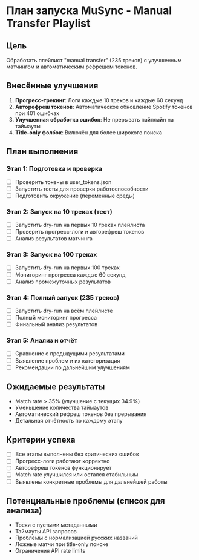# План запуска MuSync - Manual Transfer Playlist

## Цель
Обработать плейлист "manual transfer" (235 треков) с улучшенным матчингом и автоматическим рефрешем токенов.

## Внесённые улучшения
1. **Прогресс-трекинг**: Логи каждые 10 треков и каждые 60 секунд
2. **Авторефреш токенов**: Автоматическое обновление Spotify токенов при 401 ошибках
3. **Улучшенная обработка ошибок**: Не прерывать пайплайн на таймауты
4. **Title-only фолбэк**: Включён для более широкого поиска

## План выполнения

### Этап 1: Подготовка и проверка
- [ ] Проверить токены в user_tokens.json
- [ ] Запустить тесты для проверки работоспособности
- [ ] Подготовить окружение (переменные среды)

### Этап 2: Запуск на 10 треках (тест)
- [ ] Запустить dry-run на первых 10 треках плейлиста
- [ ] Проверить прогресс-логи и авторефреш токенов
- [ ] Анализ результатов матчинга

### Этап 3: Запуск на 100 треках
- [ ] Запустить dry-run на первых 100 треках
- [ ] Мониторинг прогресса каждые 60 секунд
- [ ] Анализ промежуточных результатов

### Этап 4: Полный запуск (235 треков)
- [ ] Запустить dry-run на всём плейлисте
- [ ] Полный мониторинг прогресса
- [ ] Финальный анализ результатов

### Этап 5: Анализ и отчёт
- [ ] Сравнение с предыдущими результатами
- [ ] Выявление проблем и их категоризация
- [ ] Рекомендации по дальнейшим улучшениям

## Ожидаемые результаты
- Match rate > 35% (улучшение с текущих 34.9%)
- Уменьшение количества таймаутов
- Автоматический рефреш токенов без прерывания
- Детальная отчётность по каждому этапу

## Критерии успеха
- [ ] Все этапы выполнены без критических ошибок
- [ ] Прогресс-логи работают корректно
- [ ] Авторефреш токенов функционирует
- [ ] Match rate улучшился или остался стабильным
- [ ] Выявлены конкретные проблемы для дальнейшей работы

## Потенциальные проблемы (список для анализа)
- Треки с пустыми метаданными
- Таймауты API запросов
- Проблемы с нормализацией русских названий
- Ложные матчи при title-only поиске
- Ограничения API rate limits

